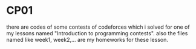 # CP01
there are codes of some contests of codeforces which i solved for one of my lessons named "Introduction to programming contests". also the files named like week1, week2,... are my homeworks for these lesson.
